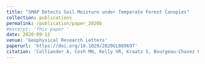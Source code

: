 ```yaml
---
title: "SMAP Detects Soil Moisture under Temperate Forest Canopies"
collection: publications
permalink: /publication/paper_2020b
#excerpt: 'This paper '
date: 2020-09-12
venue: 'Geophysical Research Letters'
paperurl: 'https://doi.org/10.1029/2020GL089697'
citation: 'Colliander A, Cosh MH, Kelly VR, Kraatz S, Bourgeau-Chavez L, Siqueira P, Roy A, Konings AG, Holtzman N, Misra S, Entekhabi D, O’Neill P, Yueh SH (2020). SMAP detects soil moisture under temperate forest canopies. Geophysical Research Letters.'
---
```

